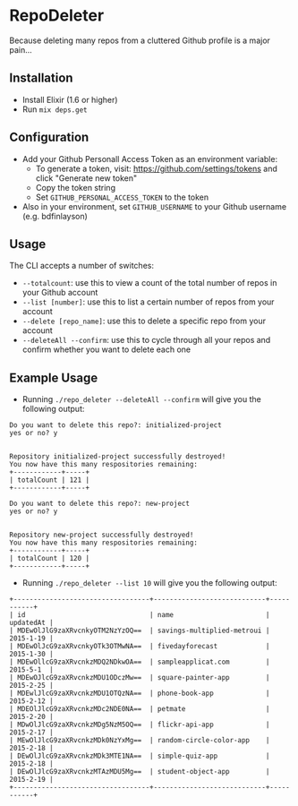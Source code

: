 # RepoDeleter

Because deleting many repos from a cluttered Github profile is a major pain...

## Installation
- Install Elixir (1.6 or higher)
- Run `mix deps.get`

## Configuration
- Add your Github Personall Access Token as an environment variable:
  - To generate a token, visit: https://github.com/settings/tokens and click "Generate new token"
  - Copy the token string
  - Set `GITHUB_PERSONAL_ACCESS_TOKEN` to the token
- Also in your environment, set `GITHUB_USERNAME` to your Github username (e.g. bdfinlayson)

## Usage
The CLI accepts a number of switches:

- `--totalcount`: use this to view a count of the total number of repos in your Github account
- `--list [number]`: use this to list a certain number of repos from your account
- `--delete [repo_name]`: use this to delete a specific repo from your account
- `--deleteAll --confirm`: use this to cycle through all your repos and confirm whether you want to delete each one

## Example Usage
- Running `./repo_deleter --deleteAll --confirm` will give you the following output:

```
Do you want to delete this repo?: initialized-project
yes or no? y


Repository initialized-project successfully destroyed!
You now have this many respositories remaining:
+------------+-----+
| totalCount | 121 |
+------------+-----+

Do you want to delete this repo?: new-project
yes or no? y


Repository new-project successfully destroyed!
You now have this many respositories remaining:
+------------+-----+
| totalCount | 120 |
+------------+-----+
```

- Running `./repo_deleter --list 10` will give you the following output:

```
+----------------------------------+----------------------------+-----------+
| id                               | name                       | updatedAt |
| MDEwOlJlG9zaXRvcnkyOTM2NzYzOQ==  | savings-multiplied-metroui | 2015-1-19 |
| MDEwOlJcG9zaXRvcnkyOTk3OTMwNA==  | fivedayforecast            | 2015-1-30 |
| MDEwOllcG9zaXRvcnkzMDQ2NDkwOA==  | sampleapplicat.com         | 2015-5-1  |
| MDEwOJlcG9zaXRvcnkzMDU1ODczMw==  | square-painter-app         | 2015-2-25 |
| MDEwlJlcG9zaXRvcnkzMDU1OTQzNA==  | phone-book-app             | 2015-2-12 |
| MDEOlJlcG9zaXRvcnkzMDc2NDE0NA==  | petmate                    | 2015-2-20 |
| MDwOlJlcG9zaXRvcnkzMDg5NzM5OQ==  | flickr-api-app             | 2015-2-17 |
| MEwOlJlcG9zaXRvcnkzMDk0NzYxMg==  | random-circle-color-app    | 2015-2-18 |
| DEwOlJlcG9zaXRvcnkzMDk3MTE1NA==  | simple-quiz-app            | 2015-2-18 |
| DEwOlJlcG9zaXRvcnkzMTAzMDU5Mg==  | student-object-app         | 2015-2-19 |
+----------------------------------+----------------------------+-----------+
```

